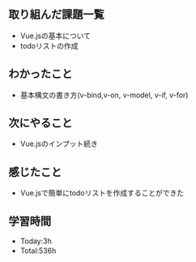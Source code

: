 ## 取り組んだ課題一覧
- Vue.jsの基本について
- todoリストの作成
  
## わかったこと
- 基本構文の書き方(v-bind,v-on, v-model, v-if, v-for)

## 次にやること
- Vue.jsのインプット続き

## 感じたこと
- Vue.jsで簡単にtodoリストを作成することができた
  
## 学習時間
- Today:3h
- Total:536h　 
 
 
